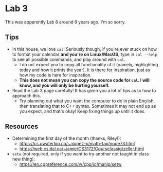 # Lab 3
This was apparently Lab 8 around 6 years ago. I'm so sorry.

## Tips
- In this house, we love `cal`! Seriously though, if you're ever stuck on how to format your calendar **and you're on Linux/MacOS**, type in `cal --help` to see all possible commands, and play around with `cal`.
  - I do not expect you to copy all functionality of it (namely, highlighting today and how it prints the year). It is there for inspiration, just as how my code is here for inspiration.
  - **This does not mean you can copy the source code for `cal`. I will know, and you will only be hurting yourself.**
- Read the Lab 3 page carefully! It has given you a lot of tips as to how to approach this.
  - Try planning out what you want the computer to do in plain English, then translating that to C++ syntax. Sometimes it may not end up as you expect, and that's okay! Keep fixing things up until it does.

## Resources
- Determining the first day of the month (thanks, Riley!):
  - https://cs.uwaterloo.ca/~alopez-o/math-faq/node73.html
  - https://web.cs.dal.ca/~jamie/CS3172/Course/assig/zeller.html
- `setw` (not required, only if you want to try another not taught in class new thing):
  - https://en.cppreference.com/w/cpp/io/manip/setw
